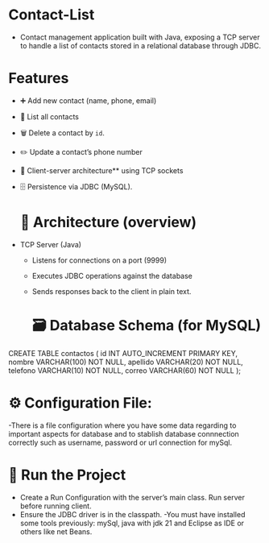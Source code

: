 # Contact-List
- Contact management application built with Java, exposing a TCP  server to handle a list of contacts stored in a relational database through JDBC.

# Features
- ➕ Add new contact (name, phone, email)
- 📃 List all contacts
- 🗑️ Delete a contact by `id`.
- ✏️ Update a contact’s phone number
- 🔌 Client-server architecture** using TCP sockets
- 🗄️ Persistence via JDBC (MySQL).

  # 🧱 Architecture (overview)
- TCP Server (Java)
  - Listens for connections on a port (9999)
  - Executes JDBC operations against the database
  - Sends responses back to the client in plain text.

    # 🗃️ Database Schema (for MySQL)

CREATE TABLE contactos (
  id INT AUTO_INCREMENT PRIMARY KEY,
  nombre VARCHAR(100) NOT NULL,
  apellido VARCHAR(20) NOT NULL,
  telefono VARCHAR(10) NOT NULL,
  correo VARCHAR(60) NOT NULL
);

# ⚙️ Configuration File:
-There is a file configuration where you have some data regarding to important aspects for database and to stablish database connnection correctly
  such as username, password or url connection for mySql.

# 🚀 Run the Project
- Create a Run Configuration with the server’s main class. Run server before running client.
- Ensure the JDBC driver is in the classpath.
-You must have installed some tools previously: mySql, java with jdk 21 and Eclipse as IDE or others like net Beans. 
